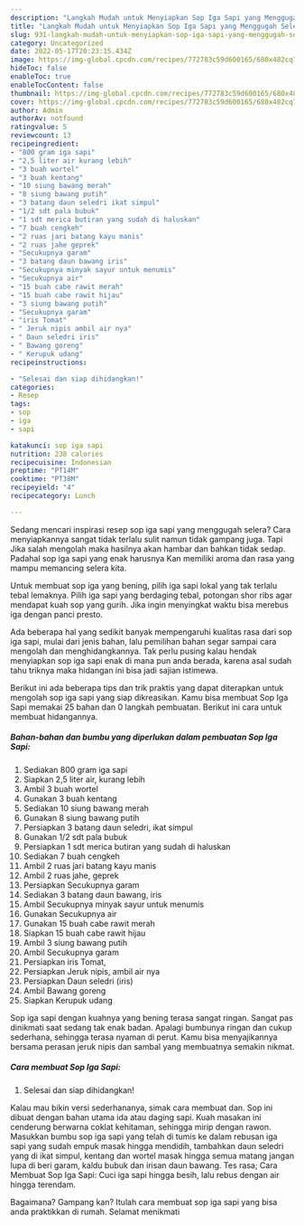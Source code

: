```yaml
---
description: "Langkah Mudah untuk Menyiapkan Sop Iga Sapi yang Menggugah Selera, Buat Buka Puasa Lezat"
title: "Langkah Mudah untuk Menyiapkan Sop Iga Sapi yang Menggugah Selera, Buat Buka Puasa Lezat"
slug: 931-langkah-mudah-untuk-menyiapkan-sop-iga-sapi-yang-menggugah-selera-buat-buka-puasa-lezat
category: Uncategorized
date: 2022-05-17T20:23:15.434Z
image: https://img-global.cpcdn.com/recipes/772783c59d600165/680x482cq70/sop-iga-sapi-foto-resep-utama.jpg
hideToc: false
enableToc: true
enableTocContent: false
thumbnail: https://img-global.cpcdn.com/recipes/772783c59d600165/680x482cq70/sop-iga-sapi-foto-resep-utama.jpg
cover: https://img-global.cpcdn.com/recipes/772783c59d600165/680x482cq70/sop-iga-sapi-foto-resep-utama.jpg
author: Admin
authorAv: notfound
ratingvalue: 5
reviewcount: 13
recipeingredient:
- "800 gram iga sapi"
- "2,5 liter air kurang lebih"
- "3 buah wortel"
- "3 buah kentang"
- "10 siung bawang merah"
- "8 siung bawang putih"
- "3 batang daun seledri ikat simpul"
- "1/2 sdt pala bubuk"
- "1 sdt merica butiran yang sudah di haluskan"
- "7 buah cengkeh"
- "2 ruas jari batang kayu manis"
- "2 ruas jahe geprek"
- "Secukupnya garam"
- "3 batang daun bawang iris"
- "Secukupnya minyak sayur untuk menumis"
- "Secukupnya air"
- "15 buah cabe rawit merah"
- "15 buah cabe rawit hijau"
- "3 siung bawang putih"
- "Secukupnya garam"
- "iris Tomat"
- " Jeruk nipis ambil air nya"
- " Daun seledri iris"
- " Bawang goreng"
- " Kerupuk udang"
recipeinstructions:

- "Selesai dan siap dihidangkan!"
categories:
- Resep
tags:
- sop
- iga
- sapi

katakunci: sop iga sapi 
nutrition: 238 calories
recipecuisine: Indonesian
preptime: "PT14M"
cooktime: "PT38M"
recipeyield: "4"
recipecategory: Lunch

---
```



Sedang mencari inspirasi resep sop iga sapi yang menggugah selera? Cara menyiapkannya sangat tidak terlalu sulit namun tidak gampang juga. Tapi Jika salah mengolah maka hasilnya akan hambar dan bahkan tidak sedap. Padahal sop iga sapi yang enak harusnya Kan memiliki aroma dan rasa yang mampu memancing selera kita.


Untuk membuat sop iga yang bening, pilih iga sapi lokal yang tak terlalu tebal lemaknya. Pilih iga sapi yang berdaging tebal, potongan shor ribs agar mendapat kuah sop yang gurih. Jika ingin menyingkat waktu bisa merebus iga dengan panci presto.

Ada beberapa hal yang sedikit banyak mempengaruhi kualitas rasa dari sop iga sapi, mulai dari jenis bahan, lalu pemilihan bahan segar sampai cara mengolah dan menghidangkannya. Tak perlu pusing kalau hendak menyiapkan sop iga sapi enak di mana pun anda berada, karena asal sudah tahu triknya maka hidangan ini bisa jadi sajian istimewa.


Berikut ini ada beberapa tips dan trik praktis yang dapat diterapkan untuk mengolah sop iga sapi yang siap dikreasikan. Kamu bisa membuat Sop Iga Sapi memakai 25 bahan dan 0 langkah pembuatan. Berikut ini cara untuk membuat hidangannya.

<!--inarticleads1-->

##### Bahan-bahan dan bumbu yang diperlukan dalam pembuatan Sop Iga Sapi:

1. Sediakan 800 gram iga sapi
1. Siapkan 2,5 liter air, kurang lebih
1. Ambil 3 buah wortel
1. Gunakan 3 buah kentang
1. Sediakan 10 siung bawang merah
1. Gunakan 8 siung bawang putih
1. Persiapkan 3 batang daun seledri, ikat simpul
1. Gunakan 1/2 sdt pala bubuk
1. Persiapkan 1 sdt merica butiran yang sudah di haluskan
1. Sediakan 7 buah cengkeh
1. Ambil 2 ruas jari batang kayu manis
1. Ambil 2 ruas jahe, geprek
1. Persiapkan Secukupnya garam
1. Sediakan 3 batang daun bawang, iris
1. Ambil Secukupnya minyak sayur untuk menumis
1. Gunakan Secukupnya air
1. Gunakan 15 buah cabe rawit merah
1. Siapkan 15 buah cabe rawit hijau
1. Ambil 3 siung bawang putih
1. Ambil Secukupnya garam
1. Persiapkan iris Tomat,
1. Persiapkan  Jeruk nipis, ambil air nya
1. Persiapkan  Daun seledri (iris)
1. Ambil  Bawang goreng
1. Siapkan  Kerupuk udang


Sop iga sapi dengan kuahnya yang bening terasa sangat ringan. Sangat pas dinikmati saat sedang tak enak badan. Apalagi bumbunya ringan dan cukup sederhana, sehingga terasa nyaman di perut. Kamu bisa menyajikannya bersama perasan jeruk nipis dan sambal yang membuatnya semakin nikmat. 

<!--inarticleads2-->

##### Cara membuat Sop Iga Sapi:


1. Selesai dan siap dihidangkan!

Kalau mau bikin versi sederhananya, simak cara membuat dan. Sop ini dibuat dengan bahan utama ida atau daging sapi. Kuah masakan ini cenderung berwarna coklat kehitaman, sehingga mirip dengan rawon. Masukkan bumbu sop iga sapi yang telah di tumis ke dalam rebusan iga sapi yang sudah empuk masak hingga mendidih, tambahkan daun seledri yang di ikat simpul, kentang dan wortel masak hingga semua matang jangan lupa di beri garam, kaldu bubuk dan irisan daun bawang. Tes rasa; Cara Membuat Sop Iga Sapi: Cuci iga sapi hingga besih, lalu rebus dengan air hingga terendam. 

Bagaimana? Gampang kan? Itulah cara membuat sop iga sapi yang bisa anda praktikkan di rumah. Selamat menikmati
